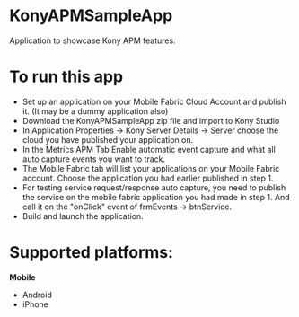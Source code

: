 # KonyAPMSampleApp
Application to showcase Kony APM features.

# To run this app
- Set up an application on your Mobile Fabric Cloud Account and publish it. (It may be a dummy application also)
- Download the KonyAPMSampleApp zip file and import to Kony Studio
- In Application Properties -> Kony Server Details -> Server choose the cloud you have published your application on.
- In the Metrics APM Tab Enable automatic event capture and what all auto capture events you want to track.
- The Mobile Fabric tab will list your applications on your Mobile Fabric account. Choose the application you had earlier published in step 1.
- For testing service request/response auto capture, you need to publish the service on the mobile fabric application you had made in step 1. And call it on the "onClick" event of frmEvents -> btnService.
- Build and launch the application.

# Supported platforms:
**Mobile**
 * Android
 * iPhone
